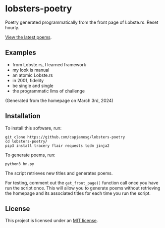# lobsters-poetry

Poetry generated programmatically from the front page of Lobste.rs. Reset hourly.

[View the latest poems](https://lobsterspoetry.jamesg.blog).

## Examples

- from Lobste.rs, I learned framework
- my look is manual
- an atomic Lobste.rs
- in 2001, fidelity
- be single and single
- the programmatic llms of challenge

(Generated from the homepage on March 3rd, 2024)

## Installation

To install this software, run:

```
git clone https://github.com/capjamesg/lobsters-poetry
cd lobsters-poetry/
pip3 install tracery flair requests tqdm jinja2
```

To generate poems, run:

```
python3 hn.py
```

The script retrieves new titles and generates poems.

For testing, comment out the `get_front_page()` function call once you have run the script once. This will allow you to generate poems without retrieving the homepage and its associated titles for each time you run the script.

## License

This project is licensed under an [MIT license](LICENSE).
